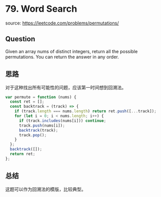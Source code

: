 # 79. Word Search

source: <https://leetcode.com/problems/permutations/>

## Question

Given an array nums of distinct integers, return all the possible permutations. You can return the answer in any order.

## 思路

对于这种找出所有可能性的问题，应该第一时间想到回溯法。

```js
var permute = function (nums) {
  const ret = [];
  const backtrack = (track) => {
    if (track.length === nums.length) return ret.push([...track]);
    for (let i = 0; i < nums.length; i++) {
      if (track.includes(nums[i])) continue;
      track.push(nums[i]);
      backtrack(track);
      track.pop();
    }
  };
  backtrack([]);
  return ret;
};
```

## 总结

这题可以作为回溯法的模版，比较典型。